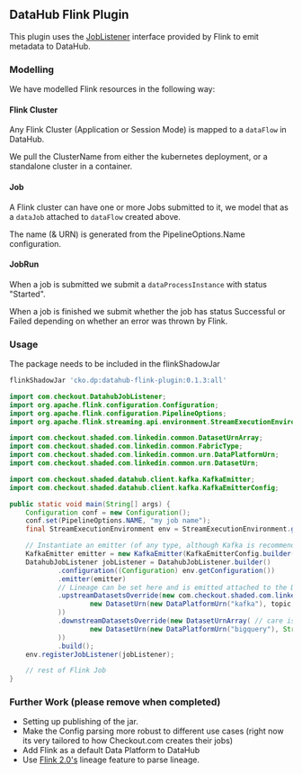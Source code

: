 ## DataHub Flink Plugin

This plugin uses the [JobListener](https://nightlies.apache.org/flink/flink-docs-master/docs/deployment/advanced/job_status_listener/)
interface provided by Flink to emit metadata to DataHub.

### Modelling

We have modelled Flink resources in the following way:

#### Flink Cluster

Any Flink Cluster (Application or Session Mode) is mapped to a `dataFlow` in DataHub.

We pull the ClusterName from either the kubernetes deployment, or a standalone cluster in a container.

#### Job

A Flink cluster can have one or more Jobs submitted to it, we model that as a `dataJob` attached to `dataFlow` created above.

The name (& URN) is generated from the PipelineOptions.Name configuration.

#### JobRun

When a job is submitted we submit a `dataProcessInstance` with status "Started".

When a job is finished we submit whether the job has status Successful or Failed depending on whether an error was thrown by Flink.

### Usage

The package needs to be included in the flinkShadowJar

```gradle
flinkShadowJar 'cko.dp:datahub-flink-plugin:0.1.3:all'
```

```java
import com.checkout.DatahubJobListener;
import org.apache.flink.configuration.Configuration;
import org.apache.flink.configuration.PipelineOptions;
import org.apache.flink.streaming.api.environment.StreamExecutionEnvironment;

import com.checkout.shaded.com.linkedin.common.DatasetUrnArray;
import com.checkout.shaded.com.linkedin.common.FabricType;
import com.checkout.shaded.com.linkedin.common.urn.DataPlatformUrn;
import com.checkout.shaded.com.linkedin.common.urn.DatasetUrn;

import com.checkout.shaded.datahub.client.kafka.KafkaEmitter;
import com.checkout.shaded.datahub.client.kafka.KafkaEmitterConfig;

public static void main(String[] args) {
    Configuration conf = new Configuration();
    conf.set(PipelineOptions.NAME, "my job name");
    final StreamExecutionEnvironment env = StreamExecutionEnvironment.getExecutionEnvironment(conf);

    // Instantiate an emitter (of any type, although Kafka is recommended in case the GMS is not available).
    KafkaEmitter emitter = new KafkaEmitter(KafkaEmitterConfig.builder().build());
    DatahubJobListener jobListener = DatahubJobListener.builder()
            .configuration((Configuration) env.getConfiguration())
            .emitter(emitter)
            // Lineage can be set here and is emitted attached to the DataJob
            .upstreamDatasetsOverride(new com.checkout.shaded.com.linkedin.common.DatasetUrnArray(
                    new DatasetUrn(new DataPlatformUrn("kafka"), topic, FabricType.PROD)
            ))
            .downstreamDatasetsOverride(new DatasetUrnArray( // care is required from the user to make the URN generated exactly match what is already in DataHub (if its present already).
                    new DatasetUrn(new DataPlatformUrn("bigquery"), String.format("%s.%s.%s", gcpProjectName, gcpDatasetName, gcpTableName).toLowerCase(), FabricType.PROD)
            ))
            .build();
    env.registerJobListener(jobListener);

    // rest of Flink Job
}
```

### Further Work (please remove when completed)

- Setting up publishing of the jar.
- Make the Config parsing more robust to different use cases (right now its very tailored to how Checkout.com creates their jobs)
- Add Flink as a default Data Platform to DataHub
- Use [Flink 2.0's](https://openlineage.io/docs/next/integrations/flink/flink2/#usage) lineage feature to parse lineage.
